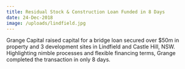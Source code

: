 ```yaml
---
title: Residual Stock & Construction Loan Funded in 8 Days
date: 24-Dec-2018
image: /uploads/lindfield.jpg
---
```

Grange Capital raised capital for a bridge loan secured over $50m in property and 3 development sites in Lindfield and Castle Hill, NSW. Highlighting nimble processes and flexible financing terms, Grange completed the transaction in only 8 days.
